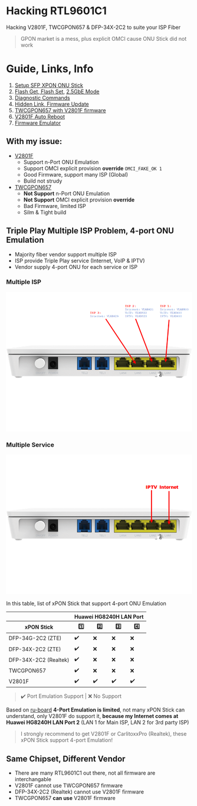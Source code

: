 # Hacking RTL9601C1
Hacking V2801F, TWCGPON657 & DFP-34X-2C2 to suite your ISP Fiber

> GPON market is a mess, plus explicit OMCI cause ONU Stick did not work

# Guide, Links, Info
1. [Setup SFP XPON ONU Stick](Docs/Setup_Stick.md)
2. [Flash Get, Flash Set](Docs/FLASH_GETSET_INFO.md), [2.5GbE Mode](Docs/FLASH_GETSET_INFO.md#lan_sds_mode-min-1-max-5)
3. [Diagnostic Commands](Docs/DIAG.md)
4. [Hidden Link, Firmware Update](Docs/Useful_Links.md)
5. [TWCGPON657 with V2801F firmware](Docs/TWCGPON657.md)
6. [V2801F Auto Reboot](Docs/V2801F.md)
7. [Firmware Emulator](Tools/emulator)

## With my issue:
* [V2801F](https://www.amazon.com/Universal-Stick-Address-Supported-Attention/dp/B08C818JSQ)
  * Support n-Port ONU Emulation
  * Support OMCI explicit provision **override** `OMCI_FAKE_OK 1`
  * Good Firmware, support many ISP (Global)
  * Build not strudy
* [TWCGPON657](https://item.taobao.com/item.htm?spm=a1z09.2.0.0.c0552e8d7UBYLF&id=597031866488)
  * **Not Support** n-Port ONU Emulation
  * **Not Support** OMCI explicit provision **override**
  * Bad Firmware, limited ISP
  * Silm & Tight build

## Triple Play Multiple ISP Problem, 4-port ONU Emulation
* Majority fiber vendor support multiple ISP
* ISP provide Triple Play service (Internet, VoIP & IPTV)
* Vendor supply 4-port ONU for each service or ISP

### Multiple ISP
![HG8240H5](Docs/Images/Ports%20Provisioning%20Multiple%20ISP.png)

### Multiple Service
![HG8240H5](Docs/Images/Ports%20Provisioning%20Multi%20Port%20Service.png)

In this table, list of xPON Stick that support 4-port ONU Emulation
<table>
    <thead>
        <tr>
            <th></th>
            <th colspan="4">Huawei HG8240H LAN Port</th>
        </tr>
        <tr>
            <th>xPON Stick</th>
            <th>1️⃣</th>
            <th>2️⃣</th>
            <th>3️⃣</th>
            <th>4️⃣</th>
        </tr>
    </thead>
    <tbody>
        <tr>
            <td>DFP-34G-2C2 (ZTE)</td>
            <td>✔️</td>
            <td>❌</td>
            <td>❌</td>
            <td>❌</td>
        </tr>
        <tr>
            <td>DFP-34X-2C2 (ZTE)</td>
            <td>✔️</td>
            <td>❌</td>
            <td>❌</td>
            <td>❌</td>
        </tr>
        <tr>
            <td>DFP-34X-2C2 (Realtek)</td>
            <td>✔️</td>
            <td>❌</td>
            <td>❌</td>
            <td>❌</td>
        </tr>
        <tr>
            <td>TWCGPON657</td>
            <td>✔️</td>
            <td>❌</td>
            <td>❌</td>
            <td>❌</td>
        </tr>
        <tr>
            <td>V2801F</td>
            <td>✔️</td>
            <td>✔️</td>
            <td>✔️</td>
            <td>✔️</td>
        </tr>
    </tbody>
</table>

> ✔️ Port Emulation Support |
> ❌ No Support

Based on [ru-board](http://forum.ru-board.com/topic.cgi?forum=8&topic=80480&start=1360#2) **4-Port Emulation is limited**, not many xPON Stick can understand, only V2801F do support it, **because my Internet comes at Huawei HG8240H LAN Port 2** (LAN 1 for Main ISP, LAN 2 for 3rd party ISP)

> I strongly recommend to get V2801F or CarlitoxxPro (Realtek), these xPON Stick support 4-port Emulation!

## Same Chipset, Different Vendor
* There are many RTL9601C1 out there, not all firmware are interchangable
* V2801F cannot use TWCGPON657 firmware
* DFP-34X-2C2 (Realtek) cannot use V2801F firmware
* TWCGPON657 **can use** V2801F firmware
